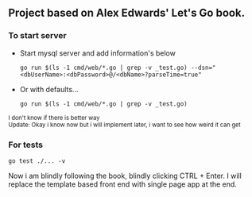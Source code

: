 ## Project based on Alex Edwards' Let's Go book.

### To start server

- Start mysql server and add information's below

  ` go run $(ls -1 cmd/web/*.go | grep -v _test.go) --dsn="<dbUserName>:<dbPassword>@/<dbName>?parseTime=true" `

- Or with defaults...

  `go run $(ls -1 cmd/web/*.go | grep -v _test.go)`


<small>I don't know if there is better way</small>  
<small>Update: Okay i know now but i will implement later, i want to see how weird it can get</small>

### For tests  
`go test ./... -v`

Now i am blindly following the book, blindly clicking CTRL + Enter. 
I will replace the template based front end with single page app at the end.